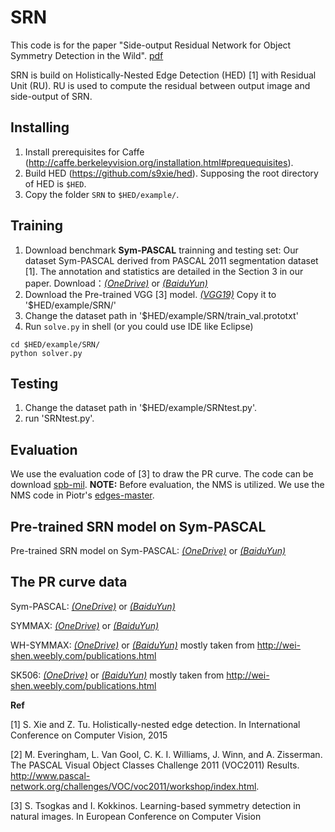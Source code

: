 # SRN
This code is for the paper "Side-output Residual Network for Object Symmetry Detection in the Wild". [pdf](https://arxiv.org/abs/1703.02243)

SRN is build on Holistically-Nested Edge Detection (HED) [1] with Residual Unit (RU). RU is used to compute the residual between output image and side-output of SRN.

## Installing
1. Install prerequisites for Caffe (http://caffe.berkeleyvision.org/installation.html#prequequisites).
1. Build HED (https://github.com/s9xie/hed). Supposing the root directory of HED is `$HED`.
1. Copy the folder `SRN` to `$HED/example/`. 

## Training
1. Download benchmark **Sym-PASCAL** trainning and testing set:
Our dataset Sym-PASCAL derived from PASCAL 2011 segmentation dataset [1]. The annotation and statistics are detailed in the Section 3 in our paper.
Download：[*(OneDrive)*](https://1drv.ms/u/s!AtLMd2E51FVrhRydfW0V-u-bLOgv) or [*(BaiduYun)*](http://pan.baidu.com/s/1slO0v73) 
1. Download the Pre-trained VGG [3] model.
[*(VGG19)*](https://gist.github.com/ksimonyan/3785162f95cd2d5fee77#file-readme-md)
Copy it to '$HED/example/SRN/'
1. Change the dataset path in '$HED/example/SRN/train_val.prototxt'
1. Run `solve.py` in shell (or you could use IDE like Eclipse)
```
cd $HED/example/SRN/
python solver.py
```

## Testing
1. Change the dataset path in '$HED/example/SRNtest.py'.
1. run 'SRNtest.py'.


## Evaluation
We use the evaluation code of [3] to draw the PR curve. The code can be download [spb-mil](https://github.com/tsogkas/spb-mil).
**NOTE:** Before evaluation, the NMS is utilized. We use the NMS code in Piotr's [edges-master](https://github.com/pdollar/edges).

## Pre-trained SRN model on Sym-PASCAL
Pre-trained SRN model on Sym-PASCAL: [*(OneDrive)*](https://1drv.ms/u/s!AtLMd2E51FVrhR25fGZTs4NbgRXj) or [*(BaiduYun)*](http://pan.baidu.com/s/1c1Rs1xu)

## The PR curve data
Sym-PASCAL: [*(OneDrive)*](https://1drv.ms/f/s!AtLMd2E51FVrhSKfoRdUk7lSPqF7) or [*(BaiduYun)*](http://pan.baidu.com/s/1gf5GYS7)

SYMMAX: [*(OneDrive)*](https://1drv.ms/f/s!AtLMd2E51FVrhR8DjbOJtK7YV_tE) or [*(BaiduYun)*](http://pan.baidu.com/s/1i4Rbys9)

WH-SYMMAX: [*(OneDrive)*](https://1drv.ms/f/s!AtLMd2E51FVrhR8DjbOJtK7YV_tE) or [*(BaiduYun)*](http://pan.baidu.com/s/1o7UUUk6) mostly taken from http://wei-shen.weebly.com/publications.html

SK506: [*(OneDrive)*](https://1drv.ms/f/s!AtLMd2E51FVrhR8DjbOJtK7YV_tE) or [*(BaiduYun)*](http://pan.baidu.com/s/1nuMP0hz) mostly taken from http://wei-shen.weebly.com/publications.html

**Ref**

[1]  S. Xie and Z. Tu. Holistically-nested edge detection. In International Conference on Computer Vision, 2015

[2]  M. Everingham, L. Van Gool, C. K. I. Williams, J. Winn, and A. Zisserman. The PASCAL Visual Object Classes Challenge 2011 (VOC2011) Results. http://www.pascal-network.org/challenges/VOC/voc2011/workshop/index.html.

[3]  S. Tsogkas and I. Kokkinos. Learning-based symmetry detection in natural images. In European Conference on Computer Vision
